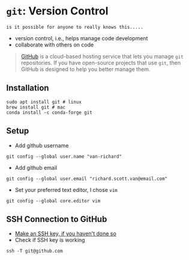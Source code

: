 # `git`: Version Control

```{sidebar}
is it possible for anyone to really knows this.....
```

- version control, i.e., helps manage code development 
- collaborate with others on code

>[GitHub](https://github.com) is a cloud-based hosting service that lets you manage `git` repositories. If you have open-source projects that use `git`, then GitHub is designed to help you better manage them.

## Installation

```
sudo apt install git # linux
brew install git # mac
conda install -c conda-forge git
```

## Setup

- Add github username

```
git config --global user.name "van-richard"
```

- Add github email

```
git config --global user.email "richard.scott.van@email.com"
```

- Set your preferred text editor, I chose `vim`

```
git config --global core.editor vim
```

## SSH Connection to GitHub

- [Make an SSH key, if you haven't done so](ssh-autologin.md)
- Check if SSH key is working

```
ssh -T git@github.com
```

